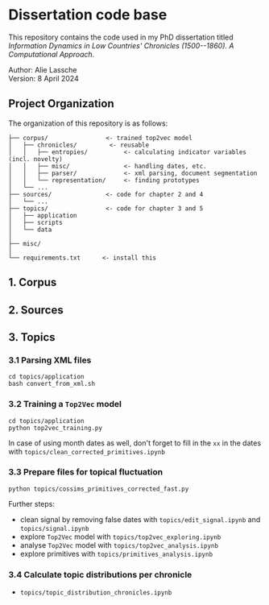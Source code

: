 # Dissertation code base 


This repository contains the code used in my PhD dissertation titled _Information Dynamics in Low Countries' Chronicles (1500--1860). A Computational Approach_.

Author: Alie Lassche\
Version: 8 April 2024

## Project Organization

The organization of this repository is as follows:
```
├── corpus/                <- trained top2vec model
│   ├── chronicles/         <- reusable
│   │   ├── entropies/          <- calculating indicator variables (incl. novelty)
│   │   ├── misc/               <- handling dates, etc.
│   │   ├── parser/             <- xml parsing, document segmentation
│   │   └── representation/     <- finding prototypes
│   └── ...
├── sources/               <- code for chapter 2 and 4
│   └── ...
├── topics/                <- code for chapter 3 and 5
│   ├── application
│   ├── scripts
│   └── data
│
├── misc/
│
└── requirements.txt      <- install this
```

## 1. Corpus

## 2. Sources

## 3. Topics

### 3.1 Parsing XML files

```
cd topics/application
bash convert_from_xml.sh
```

### 3.2 Training a `Top2Vec` model

```
cd topics/application
python top2vec_training.py
```

In case of using month dates as well, don't forget to fill in the `xx` in the dates with `topics/clean_corrected_primitives.ipynb`

### 3.3 Prepare files for topical fluctuation

```
python topics/cossims_primitives_corrected_fast.py
```

Further steps:
- clean signal by removing false dates with `topics/edit_signal.ipynb` and `topics/signal.ipynb`
- explore `Top2Vec` model with `topics/top2vec_exploring.ipynb`
- analyse `Top2Vec` model with `topics/top2vec_analysis.ipynb`
- explore primitives with `topics/primitives_analysis.ipynb`

### 3.4 Calculate topic distributions per chronicle

- `topics/topic_distribution_chronicles.ipynb`







